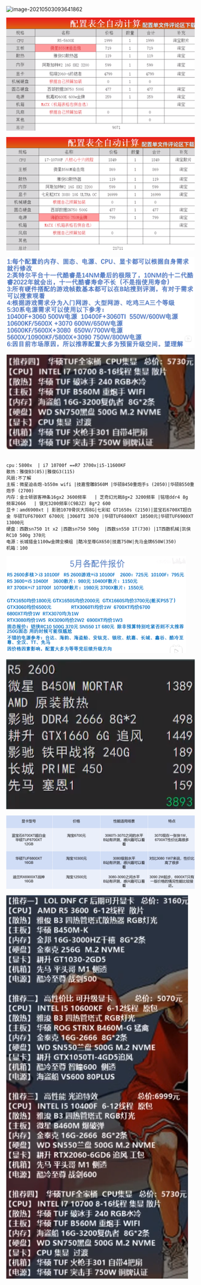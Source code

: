 ![image-20210503093641862](C:\Users\xiaohan\AppData\Roaming\Typora\typora-user-images\image-20210503093641862.png)

![image-20210503093832582](imgs/image-20210503093832582.png)

![image-20210503094108446](imgs/image-20210503094108446.png)

![](imgs/image-20210503095517156.png)

![image-20210503112814226](imgs/image-20210503112814226.png)

```shell

cpu：5800x  | i7 10700f ==R7 3700x|i5-11600KF
散热：雅俊B3(85)|雅俊G3(115)
风扇:不了解
主板：微星迫击炮-b550m wifi |技嘉雪雕B560M |华硕B450重炮手s (2050)|华硕B550重炮手 (2700)
内存：金士顿骇客神条16gx2 3600频率   | 芝奇幻光戟8g×2 3200频率 |铭瑄ddr4 8g 频率2666   | 镁光3200频率(C9BJZ) 8g*2 600
显卡：amd6900xt | 影驰1070骨灰大将8G|七彩虹 GT1650s (2150)|蓝宝石6700XT超白金 华硕TUF6700XT 6700元 |3060TI 3070 |华硕TUF6800XT 10500元|华硕TUF6900XT 13000元
硬盘：西数sn750 1t x2 |西数sn750 500g	|西数sn550 1T(730) |1T西数机械|凯侠RC10 500g 370元	
电源：长城猎金1100w金牌全模组 |酷冷至尊GX650|技嘉750W|先马金牌650W(350)
机箱：100
```

<img src="imgs/image-20210503101400732.png" style="zoom:50%;" />

![](imgs/image-20210503103441207.png)

![](imgs/image-20210503112104304.png)

![image-20210503112346497](imgs/image-20210503112346497.png)


